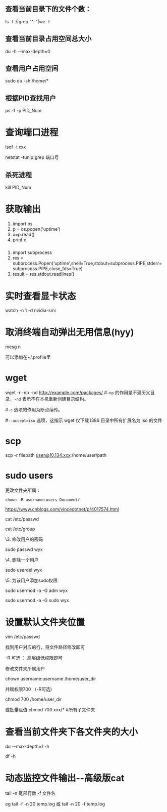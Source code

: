 ## 查看当前目录下的文件个数：

ls -l ./|grep "^-"|wc -l



## 查看当前目录占用空间总大小

du -h --max-depth=0

## 查看用户占用空间

sudo du -sh /home/*



## 根据PID查找用户

ps -f -p  PID_Num



# 查询端口进程

lsof -i:xxx

netstat -tunlp|grep 端口号

## 杀死进程

kill PID_Num



# 获取输出

1. import os
2. p = os.popen('uptime')
3. x=p.read()
4. print x

#####

1. import subprocess
2.  res = subprocess.Popen('uptime',shell=True,stdout=subprocess.PIPE,stderr=subprocess.PIPE,close_fds=True)
3. result = res.stdout.readlines()





# 实时查看显卡状态

watch -n 1 -d nvidia-smi



# 取消终端自动弹出无用信息(hyy)

mesg n

可以添加在~/.profile里

# wget

wget -r -np -nd http://example.com/packages/  #`-np` 的作用是不遍历父目录，`-nd` 表示不在本机重新创建目录结构。

#`-c` 选项的作用为断点续传。

#`--accept=iso` 选项，这指示 wget 仅下载 i386 目录中所有扩展名为 iso 的文件



# scp

scp -r filepath user@10.134.xxx:/home/user/path



# sudo users

更改文件夹所属：

```
chown -R username:users Document/
```

https://www.cnblogs.com/vincedotnet/p/4017574.html

cat /etc/passwd

cat /etc/group

\3. 修改用户的密码

sudo passwd wyx

\4. 删除一个用户

sudo userdel wyx

\5. 为该用户添加sudo权限

sudo usermod -a -G adm wyx

sudo usermod -a -G sudo wyx



# 设置默认文件夹位置

vim  /etc/passwd   

找到用户对应的行，将文件路径修改即可

-R 可选 ： 高层级低权限即可

修改文件夹所属用户

 chown username:username  /home/user_dir 

并赋权限700  （-R可选)

chmod 700 /home/user_dir 

或批量赋值  chmod 700 xxx/* #所有子文件夹



# 查看当前文件夹下各文件夹的大小

du --max-depth=1 -h



df -h



# 动态监控文件输出--高级版cat

tail -n 尾部行数 -f 文件名

eg  tail -f -n 20 temp.log 或  tail -n 20 -f temp.log